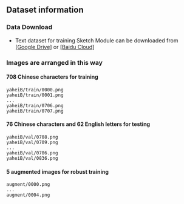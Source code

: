 ## Dataset information
### Data Download
- Text dataset for training Sketch Module can be downloaded from [[Google Drive]](https://drive.google.com/) or [[Baidu Cloud]](https://pan.baidu.com/)
### Images are arranged in this way 
#### 708 Chinese characters for training
```
yaheiB/train/0000.png
yaheiB/train/0001.png
...
yaheiB/train/0706.png
yaheiB/train/0707.png
```
#### 76 Chinese characters and 62 English letters for testing
```
yaheiB/val/0708.png
yaheiB/val/0709.png
...
yaheiB/val/0706.png
yaheiB/val/0836.png
```
#### 5 augmented images for robust training
```
augment/0000.png
...
augment/0004.png
```
